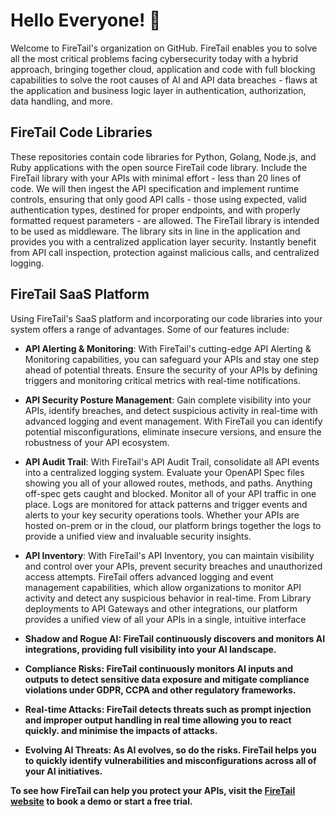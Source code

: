 # Hello Everyone! 👋

Welcome to FireTail's organization on GitHub. FireTail enables you to solve all the most critical problems facing cybersecurity today with a hybrid approach, bringing together cloud, application and code with full blocking capabilities to solve the root causes of AI and API data breaches - flaws at the application and business logic layer in authentication, authorization, data handling, and more.

## FireTail Code Libraries

These repositories contain code libraries for Python, Golang, Node.js, and Ruby applications with the open source FireTail code library. Include the FireTail library with your APIs with minimal effort - less than 20 lines of code. We will then ingest the API specification and implement runtime controls, ensuring that only good API calls - those using expected, valid authentication types, destined for proper endpoints, and with properly formatted request parameters - are allowed.
The FireTail library is intended to be used as middleware. The library sits in line in the application and provides you with a centralized application layer security. Instantly benefit from API call inspection, protection against malicious calls, and centralized logging.

## FireTail SaaS Platform

Using FireTail's SaaS platform and incorporating our code libraries into your system offers a range of advantages. Some of our features include:

* <b>API Alerting & Monitoring</b>: With FireTail's cutting-edge API Alerting & Monitoring capabilities, you can safeguard your APIs and stay one step ahead of potential threats. Ensure the security of your APIs by defining triggers and monitoring critical metrics with real-time notifications.

* <b>API Security Posture Management</b>: Gain complete visibility into your APIs, identify breaches, and detect suspicious activity in real-time with advanced logging and event management. With FireTail you can identify potential misconfigurations, eliminate insecure versions, and ensure the robustness of your API ecosystem.

* <b>API Audit Trail</b>: With FireTail's API Audit Trail, consolidate all API events into a centralized logging system. Evaluate your OpenAPI Spec files showing you all of your allowed routes, methods, and paths. Anything off-spec gets caught and blocked. Monitor all of your API traffic in one place. Logs are monitored for attack patterns and trigger events and alerts to your key security operations tools.
Whether your APIs are hosted on-prem or in the cloud, our platform brings together the logs to provide a unified view and invaluable security insights. 

* <b> API Inventory</b>: With FireTail's API Inventory, you can maintain visibility and control over your APIs, prevent security breaches and unauthorized access attempts. FireTail offers advanced logging and event management capabilities, which allow organizations to monitor API activity and detect any suspicious behavior in real-time. From Library deployments to API Gateways and other integrations, our platform provides a unified view of all your APIs in a single, intuitive interface

* <b> Shadow and Rogue AI: FireTail continuously discovers and monitors AI integrations, providing full visibility into your AI landscape.

* <b> Compliance Risks: FireTail continuously monitors AI inputs and outputs to detect sensitive data exposure and mitigate compliance violations under GDPR, CCPA and other regulatory frameworks.

* <b> Real-time Attacks: FireTail detects threats such as prompt injection and improper output handling in real time allowing you to react quickly. and minimise the impacts of attacks.

* <b> Evolving AI Threats: As AI evolves, so do the risks. FireTail helps you to quickly identify vulnerabilities and misconfigurations across all of your AI initiatives.

To see how FireTail can help you protect your APIs, visit the [FireTail website][1] to book a demo or start a free trial.

[1]: https://www.firetail.io
